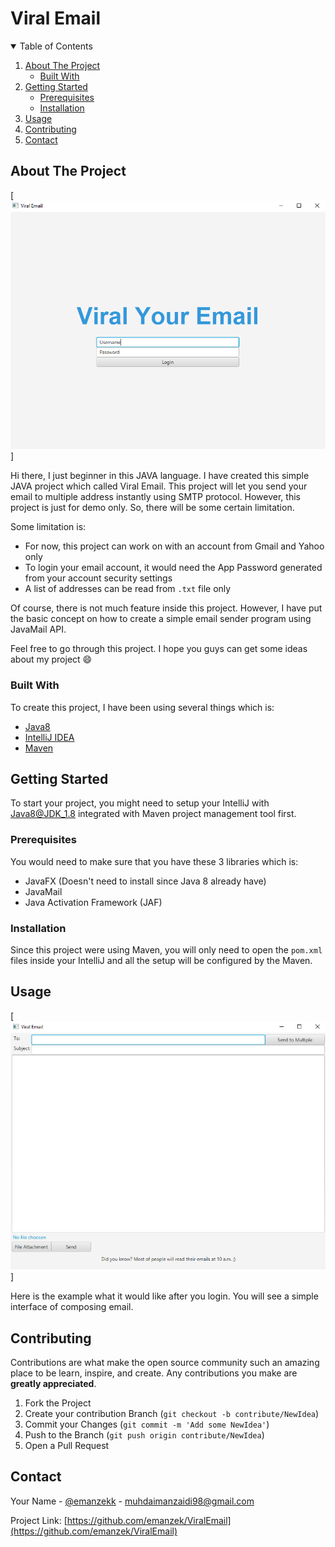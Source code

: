 <h1>Viral Email</h1>

<!-- TABLE OF CONTENTS -->
<details open="open">
  <summary>Table of Contents</summary>
  <ol>
    <li>
      <a href="#about-the-project">About The Project</a>
      <ul>
        <li><a href="#built-with">Built With</a></li>
      </ul>
    </li>
    <li>
      <a href="#getting-started">Getting Started</a>
      <ul>
        <li><a href="#prerequisites">Prerequisites</a></li>
        <li><a href="#installation">Installation</a></li>
      </ul>
    </li>
    <li><a href="#usage">Usage</a></li>
    <li><a href="#contributing">Contributing</a></li>
    <li><a href="#contact">Contact</a></li>
  </ol>
</details>

<!-- ABOUT THE PROJECT -->
## About The Project

[![Product Name Screen Shot][product-screenshot]]

Hi there, I just beginner in this JAVA language. I have created this simple JAVA project which called Viral Email. This project will let you send your email to multiple address instantly using SMTP protocol. However, this project is just for demo only. So, there will be some certain limitation.

Some limitation is:
* For now, this project can work on with an account from Gmail and Yahoo only
* To login your email account, it would need the App Password generated from your account security settings
* A list of addresses can be read from `.txt` file only

Of course, there is not much feature inside this project. However, I have put the basic concept on how to create a simple email sender program using JavaMail API.

Feel free to go through this project. I hope you guys can get some ideas about my project :smile:

### Built With

To create this project, I have been using several things which is:
* [Java8](https://www.oracle.com/java/technologies/javase/javase-jdk8-downloads.html)
* [IntelliJ IDEA](https://www.jetbrains.com/idea/)
* [Maven](https://maven.apache.org/)



<!-- GETTING STARTED -->
## Getting Started

To start your project, you might need to setup your IntelliJ with Java8@JDK_1.8 integrated with Maven project management tool first.

### Prerequisites

You would need to make sure that you have these 3 libraries which is:
* JavaFX (Doesn't need to install since Java 8 already have)
* JavaMail
* Java Activation Framework (JAF)

### Installation

Since this project were using Maven, you will only need to open the `pom.xml` files inside your IntelliJ and all the setup will be configured by the Maven.


<!-- USAGE EXAMPLES -->
## Usage

[![Product Name Screen Shot][product-screenshot2]]

Here is the example what it would like after you login. You will see a simple interface of composing email.



<!-- CONTRIBUTING -->
## Contributing

Contributions are what make the open source community such an amazing place to be learn, inspire, and create. Any contributions you make are **greatly appreciated**.

1. Fork the Project
2. Create your contribution Branch (`git checkout -b contribute/NewIdea`)
3. Commit your Changes (`git commit -m 'Add some NewIdea'`)
4. Push to the Branch (`git push origin contribute/NewIdea`)
5. Open a Pull Request



<!-- CONTACT -->
## Contact

Your Name - [@emanzekk](https://twitter.com/emanzekk) - muhdaimanzaidi98@gmail.com

Project Link: [https://github.com/emanzek/ViralEmail](https://github.com/emanzek/ViralEmail)

[product-screenshot]: images/screenshot1.png
[product-screenshot2]: images/screenshot2.png
